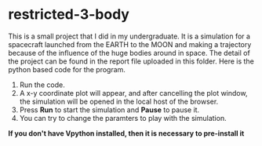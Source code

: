 # restricted-3-body
This is a small project that I did in my undergraduate.
It is a simulation for a spacecraft launched from the EARTH to the MOON and making a trajectory because of the influence of the huge bodies around in space. 
The detail of the project can be found in the report file uploaded in this folder. 
Here is the python based code for the program. 
1. Run the code.
2. A x-y coordinate plot will appear, and after cancelling the plot window, the simulation will be opened in the local host of the browser.
3. Press **Run** to start the simulation and **Pause** to pause it. 
4. You can try to change the paramters to play with the simulation. 

**If you don't have Vpython installed, then it is necessary to pre-install it**

